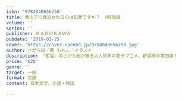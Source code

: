 ```yaml
---
isbn: '9784040656250'
title: 教え子に脅迫されるのは犯罪ですか？　4時間目
volume: ''
series: ''
publisher: ＫＡＤＯＫＡＷＡ
pubdate: '2019-03-25'
cover: 'https://cover.openbd.jp/9784040656250.jpg'
author: さがら総／著 ももこ／イラスト
description: 『変猫』のさがら総が贈る大人気年の差ラブコメ、新展開の第四弾！
price: '620'
genre: ''
target: 一般
format: 文庫
content: 日本文学、小説・物語

---
```

